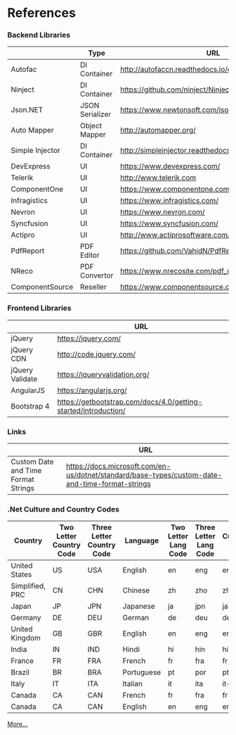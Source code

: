 # References

### Backend Libraries
||Type|URL|
|-----|-----|-----|
|Autofac|DI Container|http://autofaccn.readthedocs.io/en/latest/index.html|
|Ninject|DI Container|https://github.com/ninject/Ninject|
|Json.NET|JSON Serializer|https://www.newtonsoft.com/json|
|Auto Mapper|Object Mapper|http://automapper.org/|
|Simple Injector|DI Container|http://simpleinjector.readthedocs.io/en/latest/index.html|
|DevExpress|UI|https://www.devexpress.com/|
|Telerik|UI|http://www.telerik.com|
|ComponentOne|UI|https://www.componentone.com|
|Infragistics|UI|https://www.infragistics.com/|
|Nevron|UI|https://www.nevron.com/|
|Syncfusion|UI|https://www.syncfusion.com/|
|Actipro|UI|http://www.actiprosoftware.com/|
|PdfReport|PDF Editor|https://github.com/VahidN/PdfReport|
|NReco|PDF Convertor|https://www.nrecosite.com/pdf_generator_net.aspx|
|ComponentSource|Reseller|https://www.componentsource.com/|

### Frontend Libraries
||URL|
|-----|-----|
|jQuery|https://jquery.com/|
|jQuery CDN|http://code.jquery.com/|
|jQuery Validate|https://jqueryvalidation.org/|
|AngularJS|https://angularjs.org/|
|Bootstrap 4|https://getbootstrap.com/docs/4.0/getting-started/introduction/|

### Links
||URL|
|-----|-----|
|Custom Date and Time Format Strings|https://docs.microsoft.com/en-us/dotnet/standard/base-types/custom-date-and-time-format-strings|

### .Net Culture and Country Codes

|Country|Two Letter Country Code|Three Letter Country Code|Language|Two Letter Lang Code|Three Letter Lang Code|CultureInfo Code|
|-------|-----------------------|-------------------------|--------|--------------------|----------------------|----------------|
|United States |US |USA |English |en |eng |en-US| 
|Simplified, PRC |CN |CHN |Chinese |zh |zho |zh-CN| 
|Japan |JP |JPN |Japanese |ja |jpn |ja-JP| 
|Germany |DE |DEU |German |de |deu |de-DE|
|United Kingdom |GB |GBR |English |en |eng |en-GB|
|India |IN |IND |Hindi |hi |hin |hi-IN| 
|France |FR |FRA |French |fr |fra |fr-FR| 
|Brazil |BR |BRA |Portuguese |pt |por |pt-BR| 
|Italy |IT |ITA |Italian |it |ita |it-IT| 
|Canada |CA |CAN |French |fr |fra |fr-CA| 
|Canada |CA |CAN |English |en |eng |en-CA| 

[More...](https://github.com/s78/References/blob/master/CultureAndCountryCodes.md)
